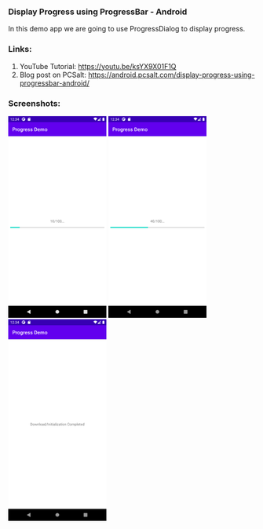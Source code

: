 ### Display Progress using ProgressBar - Android

In this demo app we are going to use ProgressDialog to display progress.

### Links:  
 1. YouTube Tutorial: https://youtu.be/ksYX9X01F1Q
 2. Blog post on PCSalt: https://android.pcsalt.com/display-progress-using-progressbar-android/


### Screenshots: 
<img src="screenshots/progress_demo_1.png" alt="Screenshot 1" width="200"/> <img src="screenshots/progress_demo_2.png" alt="Screenshot 2" width="200"/> <img src="screenshots/progress_demo_3.png" alt="Screenshot 3" width="200"/>
